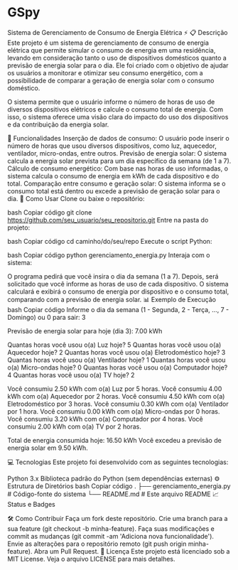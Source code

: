 # GSpy
Sistema de Gerenciamento de Consumo de Energia Elétrica ⚡
📋 Descrição Este projeto é um sistema de gerenciamento de consumo de energia elétrica que permite simular o consumo de energia em uma residência, levando em consideração tanto o uso de dispositivos domésticos quanto a previsão de energia solar para o dia. Ele foi criado com o objetivo de ajudar os usuários a monitorar e otimizar seu consumo energético, com a possibilidade de comparar a geração de energia solar com o consumo doméstico.

O sistema permite que o usuário informe o número de horas de uso de diversos dispositivos elétricos e calcule o consumo total de energia. Com isso, o sistema oferece uma visão clara do impacto do uso dos dispositivos e da contribuição da energia solar.

🎯 Funcionalidades Inserção de dados de consumo: O usuário pode inserir o número de horas que usou diversos dispositivos, como luz, aquecedor, ventilador, micro-ondas, entre outros. Previsão de energia solar: O sistema calcula a energia solar prevista para um dia específico da semana (de 1 a 7). Cálculo de consumo energético: Com base nas horas de uso informadas, o sistema calcula o consumo de energia em kWh de cada dispositivo e do total. Comparação entre consumo e geração solar: O sistema informa se o consumo total está dentro ou excede a previsão de geração solar para o dia. 🚀 Como Usar Clone ou baixe o repositório:

bash Copiar código git clone https://github.com/seu_usuario/seu_repositorio.git Entre na pasta do projeto:

bash Copiar código cd caminho/do/seu/repo Execute o script Python:

bash Copiar código python gerenciamento_energia.py Interaja com o sistema:

O programa pedirá que você insira o dia da semana (1 a 7). Depois, será solicitado que você informe as horas de uso de cada dispositivo. O sistema calculará e exibirá o consumo de energia por dispositivo e o consumo total, comparando com a previsão de energia solar. 📊 Exemplo de Execução bash Copiar código Informe o dia da semana (1 - Segunda, 2 - Terça, ..., 7 - Domingo) ou 0 para sair: 3

Previsão de energia solar para hoje (dia 3): 7.00 kWh

Quantas horas você usou o(a) Luz hoje? 5 Quantas horas você usou o(a) Aquecedor hoje? 2 Quantas horas você usou o(a) Eletrodoméstico hoje? 3 Quantas horas você usou o(a) Ventilador hoje? 1 Quantas horas você usou o(a) Micro-ondas hoje? 0 Quantas horas você usou o(a) Computador hoje? 4 Quantas horas você usou o(a) TV hoje? 2

Você consumiu 2.50 kWh com o(a) Luz por 5 horas. Você consumiu 4.00 kWh com o(a) Aquecedor por 2 horas. Você consumiu 4.50 kWh com o(a) Eletrodoméstico por 3 horas. Você consumiu 0.30 kWh com o(a) Ventilador por 1 hora. Você consumiu 0.00 kWh com o(a) Micro-ondas por 0 horas. Você consumiu 3.20 kWh com o(a) Computador por 4 horas. Você consumiu 2.00 kWh com o(a) TV por 2 horas.

Total de energia consumida hoje: 16.50 kWh Você excedeu a previsão de energia solar em 9.50 kWh.

💻 Tecnologias Este projeto foi desenvolvido com as seguintes tecnologias:

Python 3.x Biblioteca padrão do Python (sem dependências externas) ⚙️ Estrutura de Diretórios bash Copiar código . ├── gerenciamento_energia.py # Código-fonte do sistema └── README.md # Este arquivo README 📈 Status e Badges

🛠️ Como Contribuir Faça um fork deste repositório. Crie uma branch para a sua feature (git checkout -b minha-feature). Faça suas modificações e commit as mudanças (git commit -am 'Adiciona nova funcionalidade'). Envie as alterações para o repositório remoto (git push origin minha-feature). Abra um Pull Request. 📄 Licença Este projeto está licenciado sob a MIT License. Veja o arquivo LICENSE para mais detalhes.
